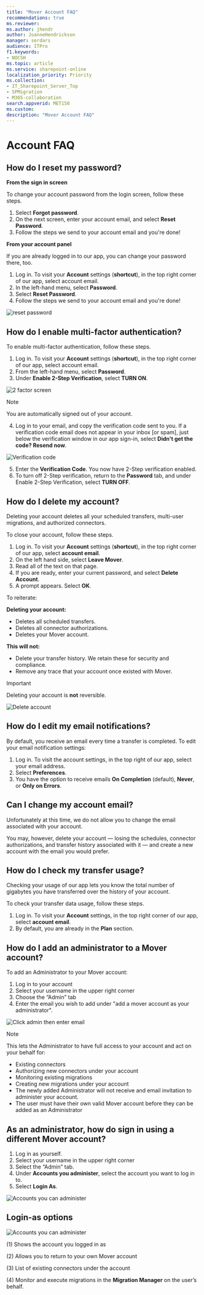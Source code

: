 ```yaml
---
title: "Mover Account FAQ"
recommendations: true
ms.reviewer: 
ms.author: jhendr
author: JoanneHendrickson
manager: serdars
audience: ITPro
f1.keywords:
- NOCSH
ms.topic: article
ms.service: sharepoint-online
localization_priority: Priority
ms.collection: 
- IT_Sharepoint_Server_Top
- SPMigration
- M365-collaboration
search.appverid: MET150
ms.custom: 
description: "Mover Account FAQ"
---
```

# Account FAQ

## How do I reset my password?

**From the sign in screen**

To change your account password from the login screen, follow these steps.

1. Select **Forgot password**.
2. On the next screen, enter your account email, and select **Reset Password**.
3. Follow the steps we send to your account email and you're done!

**From your account panel**

If you are already logged in to our app, you can change your password there, too.

1. Log in. To visit your **Account** settings (**shortcut**), in the top right corner of our app, select account email.
2. In the left-hand menu, select **Password**.
3. Select **Reset Password**.
4. Follow the steps we send to your account email and you're done!

![reset password](media/mover-reset-password.png)

## How do I enable multi-factor authentication?

To enable multi-factor authentication, follow these steps.

1. Log in. To visit your **Account** settings (**shortcut**), in the top right corner of our app, select account email.
2. From the left-hand menu, select **Password**.
3. Under **Enable 2-Step Verification**, select **TURN ON**.

![2 factor screen](media/mover-2-factor-auth.png)

>[!Note]
>You are automatically signed out of your account.

4. Log in to your email, and copy the verification code sent to you. If a verification code email does not appear in your inbox [or spam], just below the verification window in our app sign-in, select **Didn't get the code? Resend now**.

![Verification code](media/verification_code.png)

5. Enter the **Verification Code**. You now have 2-Step verification enabled.
6. To turn off 2-Step verification, return to the **Password** tab, and under Enable 2-Step Verification, select **TURN OFF**.


## How do I delete my account?

Deleting your account deletes all your scheduled transfers, multi-user migrations, and authorized connectors.

To close your account, follow these steps.

1. Log in. To visit your **Account** settings (**shortcut**), in the top right corner of our app, select **account email**.
2. On the left hand side, select **Leave Mover**.
3. Read all of the text on that page.
4. If you are ready, enter your current password, and select **Delete Account**.
5. A prompt appears. Select **OK**.

To reiterate:

**Deleting your account:**

- Deletes all scheduled transfers.
- Deletes all connector authorizations.
- Deletes your Mover account.

**This will not:**

- Delete your transfer history. We retain these for security and compliance.
- Remove any trace that your account once existed with Mover.

>[!Important]
>Deleting your account is **not** reversible.

![Delete account](media/mover-delete-account.png) 

## How do I edit my email notifications?

By default, you receive an email every time a transfer is completed. To edit your email notification settings:

1. Log in. To visit the account settings, in the top right of our app, select your email address.
2. Select **Preferences**.
3. You have the option to receive emails **On Completion** (default), **Never**, or **Only on Errors**.

## Can I change my account email?

Unfortunately at this time, we do not allow you to change the email associated with your account.

You may, however, delete your account — losing the schedules, connector authorizations, and transfer history associated with it — and create a new account with the email you would prefer.

## How do I check my transfer usage?

Checking your usage of our app lets you know the total number of gigabytes you have transferred over the history of your account.

To check your transfer data usage, follow these steps.

1. Log in. To visit your **Account** settings, in the top right corner of our app, select **account email**.
2. By default, you are already in the **Plan** section.

## How do I add an administrator to a Mover account?

To add an Administrator to your Mover account: 
1. Log in to your account 
2. Select your username in the upper right corner
3. Choose the “Admin” tab
4. Enter the email you wish to add under "add a mover account as your administrator". 

![Click admin then enter email](media/mover-add-admin1.png)


>[!Note]
> This lets the Administrator to have full access to your account and act on your behalf for:
>- Existing connectors
>- Authorizing new connectors under your account
>- Monitoring existing migrations
>- Creating new migrations under your account
>- The newly added Administrator will not receive and email invitation to administer your account. 
>- The user must have their own valid Mover account before they can be added as an Administrator


## As an administrator, how do sign in using a different Mover account?  

1. Log in as yourself. 
2. Select your username in the upper right corner
3. Select the “Admin” tab.
4. Under **Accounts you administer**, select the account you want to log in to.
5. Select **Login As**.

![Accounts you can administer](media/mover-add-admin2.png)




## Login-as options

![Accounts you can administer](media/mover-add-admin3.png)

(1) Shows the account you logged in as
 
(2) Allows you to return to your own Mover account
 
(3) List of existing connectors under the account

(4) Monitor and execute migrations in the **Migration Manager** on the user’s behalf.